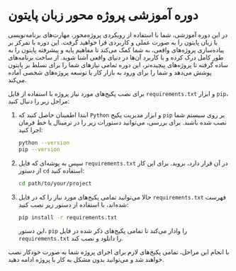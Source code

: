 # دوره آموزشی پروژه محور زبان پایتون
در این دوره آموزشی، شما با استفاده از رویکردی پروژه‌محور، مهارت‌های برنامه‌نویسی با زبان پایتون را به صورت عملی و کاربردی فرا خواهید گرفت. این دوره با تمرکز بر پیاده‌سازی پروژه‌های واقعی، به شما کمک می‌کند تا مفاهیم پایه و پیشرفته پایتون را به طور کامل درک کرده و با کاربرد آن‌ها در دنیای واقعی آشنا شوید. از ساخت برنامه‌های ساده گرفته تا پروژه‌های پیچیده‌تر، این دوره تمامی نیازهای شما را برای تسلط بر پایتون پوشش می‌دهد و شما را برای ورود به بازار کار یا توسعه پروژه‌های شخصی آماده می‌کند.

برای نصب پکیج‌های مورد نیاز پروژه با استفاده از فایل `requirements.txt` و ابزار `pip`، مراحل زیر را دنبال کنید:

1. ابتدا اطمینان حاصل کنید که `Python` و ابزار مدیریت پکیج `pip` بر روی سیستم شما نصب شده باشند. برای بررسی، می‌توانید دستورات زیر را در ترمینال یا خط فرمان اجرا کنید:

   ```bash
   python --version
   pip --version
   ```

2. سپس به پوشه‌ای که فایل `requirements.txt` در آن قرار دارد، بروید. برای این کار از دستور `cd` استفاده کنید:

   ```bash
   cd path/to/your/project
   ```

3. حالا می‌توانید تمامی پکیج‌های مورد نیاز را که در فایل `requirements.txt` فهرست شده‌اند، با استفاده از دستور زیر نصب کنید:

   ```bash
   pip install -r requirements.txt
   ```

   این دستور، `pip` را وادار می‌کند تا تمامی پکیج‌های ذکر شده در فایل `requirements.txt` را دانلود و نصب کند.

با انجام این مراحل، تمامی پکیج‌های لازم برای اجرای پروژه شما به صورت خودکار نصب خواهند شد و می‌توانید بدون مشکل به کار با پروژه ادامه دهید.